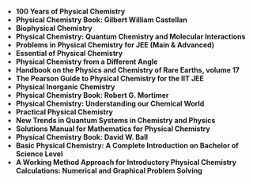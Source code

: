 <ul>
<li><b><a target="_blank" href="https://github.com/manjunath5496/AWS-Books/blob/master/azw(1).pdf" style="text-decoration:none;">100 Years of Physical Chemistry</a></b></li>
                                <li><b><a target="_blank" href="https://github.com/manjunath5496/AWS-Books/blob/master/azw(2).pdf" style="text-decoration:none;">Physical Chemistry Book: Gilbert William Castellan</a></b></li>
                                <li><b><a target="_blank" href="https://github.com/manjunath5496/AWS-Books/blob/master/azw(3).pdf" style="text-decoration:none;">Biophysical Chemistry</a></b></li>
 <li><b><a target="_blank" href="https://github.com/manjunath5496/AWS-Books/blob/master/azw(4).pdf" style="text-decoration:none;">Physical Chemistry: Quantum Chemistry and Molecular Interactions </a></b></li>                              
<li><b><a target="_blank" href="https://github.com/manjunath5496/AWS-Books/blob/master/azw(5).pdf" style="text-decoration:none;">Problems in Physical Chemistry for JEE (Main & Advanced) </a></b></li>
                                
 <li><b><a target="_blank" href="https://github.com/manjunath5496/AWS-Books/blob/master/azw(6).pdf" style="text-decoration:none;">Essential of Physical Chemistry</a></b></li>
                          
<li><b><a target="_blank" href="https://github.com/manjunath5496/AWS-Books/blob/master/azw(7).pdf" style="text-decoration:none;">Physical Chemistry from a Different Angle</a></b></li>
                                <li><b><a target="_blank" href="https://github.com/manjunath5496/AWS-Books/blob/master/azw(8).pdf" style="text-decoration:none;">Handbook on the Physics and Chemistry of Rare Earths, volume 17</a></b></li>
                                <li><b><a target="_blank" href="https://github.com/manjunath5496/AWS-Books/blob/master/azw(9).pdf" style="text-decoration:none;">The Pearson Guide to Physical Chemistry for the IIT JEE</a></b></li>
                                
<li><b><a target="_blank" href="https://github.com/manjunath5496/AWS-Books/blob/master/azw(10).pdf" style="text-decoration:none;">Physical Inorganic Chemistry</a></b></li>

<li><b><a target="_blank" href="https://github.com/manjunath5496/AWS-Books/blob/master/azw(11).pdf" style="text-decoration:none;">Physical Chemistry Book: Robert G. Mortimer</a></b></li>
                                <li><b><a target="_blank" href="https://github.com/manjunath5496/AWS-Books/blob/master/azw(12).pdf" style="text-decoration:none;">Physical Chemistry: Understanding our Chemical World</a></b></li>
                                <li><b><a target="_blank" href="https://github.com/manjunath5496/AWS-Books/blob/master/azw(13).pdf" style="text-decoration:none;">Practical Physical Chemistry</a></b></li>
 <li><b><a target="_blank" href="https://github.com/manjunath5496/AWS-Books/blob/master/azw(14).pdf" style="text-decoration:none;">New Trends in Quantum Systems in Chemistry and Physics</a></b></li>                              
<li><b><a target="_blank" href="https://github.com/manjunath5496/AWS-Books/blob/master/azw(15).pdf" style="text-decoration:none;">Solutions Manual for Mathematics for Physical Chemistry  </a></b></li>

<li><b><a target="_blank" href="https://github.com/manjunath5496/AWS-Books/blob/master/azw(16).pdf" style="text-decoration:none;">Physical Chemistry Book: David W. Ball</a></b></li>
 <li><b><a target="_blank" href="https://github.com/manjunath5496/AWS-Books/blob/master/azw(17).pdf" style="text-decoration:none;">Basic Physical Chemistry: A Complete Introduction on Bachelor of Science Level </a></b></li>                              
<li><b><a target="_blank" href="https://github.com/manjunath5496/AWS-Books/blob/master/azw(18).pdf" style="text-decoration:none;">A Working Method Approach for Introductory Physical Chemistry Calculations: Numerical and Graphical Problem Solving </a></b></li>



                                
 
</ul>
